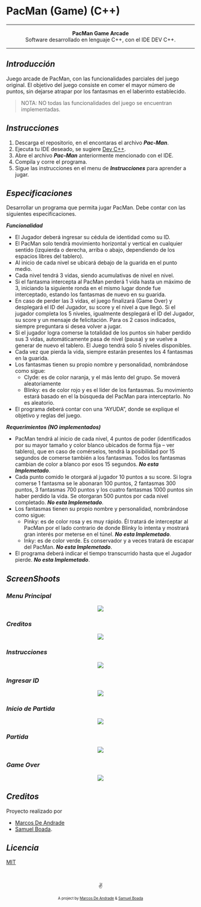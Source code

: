 # PacMan (Game) (C++)

---

<p align="center"><b>PacMan Game Arcade</b><br>Software desarrollado en lenguaje C++, con el IDE DEV C++.</p>

---

## ***Introducción***

Juego arcade de PacMan, con las funcionalidades parciales del juego original. El objetivo del juego consiste en comer el mayor número de puntos, sin dejarse atrapar por los fantasmas en el laberinto establecido.
> NOTA: NO todas las funcionalidades del juego se encuentran implementadas.

## ***Instrucciones***
1. Descarga el repositorio, en el encontaras el archivo ***Pac-Man***.
2. Ejecuta tu IDE deseado, se sugiere [Dev C++](https://sourceforge.net/projects/orwelldevcpp/).
3. Abre el archivo ***Pac-Man*** anteriormente mencionado con el IDE.
4. Compila y corre el programa.
5. Sigue las instrucciones en el menu de ***Instrucciones*** para aprender a jugar.

## ***Especificaciones***

Desarrollar un programa que permita jugar PacMan. Debe contar con las siguientes especificaciones.

***Funcionalidad***

  - El Jugador deberá ingresar su cédula de identidad como su ID.
  - El PacMan solo tendrá movimiento horizontal y vertical en cualquier sentido (izquierda o derecha, arriba o abajo, dependiendo de los espacios libres del tablero).
  - Al inicio de cada nivel se ubicará debajo de la guarida en el punto medio.
  - Cada nivel tendrá 3 vidas, siendo acumulativas de nivel en nivel.
  - Si el fantasma intercepta al PacMan perderá 1 vida hasta un máximo de 3, iniciando la siguiente ronda en el mismo lugar donde fue interceptado, estando los fantasmas de nuevo en su guarida.
  - En caso de perder las 3 vidas, el juego finalizará (Game Over) y desplegará el ID del Jugador, su score y el nivel a que llegó. Si el jugador completa los 5 niveles, igualmente desplegará el ID del Jugador, su score y un mensaje de felicitación. Para os 2 casos indicados, siempre preguntara si desea volver a jugar.
  - Si el jugador logra comerse la totalidad de los puntos sin haber perdido sus 3 vidas, automáticamente pasa de nivel (pausa) y se vuelve a generar de nuevo el tablero. El Juego tendrá solo 5 niveles disponibles.
  - Cada vez que pierda la vida, siempre estarán presentes los 4 fantasmas en la guarida.
  - Los fantasmas tienen su propio nombre y personalidad, nombrándose como sigue:
    *  Clyde: es de color naranja, y el más lento del grupo. Se moverá aleatoriamente
    *  Blinky: es de color rojo y es el líder de los fantasmas. Su movimiento estará basado en el la búsqueda del PacMan para interceptarlo. No es aleatorio.
  - El programa deberá contar con una “AYUDA”, donde se explique el objetivo y reglas del juego.

***Requerimientos (NO implementados)***

  - PacMan tendrá al inicio de cada nivel, 4 puntos de poder (identificados por su mayor tamaño y color blanco ubicados de forma fija – ver tablero), que en caso de comérselos, tendrá la posibilidad por 15 segundos de comerse también a los fantasmas. Todos los fantasmas cambian de color a blanco por esos 15 segundos. ***No esta Implemetado***.
  - Cada punto comido le otorgará al jugador 10 puntos a su score. Si logra comerse 1 fantasma se le abonaran 100 puntos, 2 fantasmas 300 puntos, 3 fantasmas 700 puntos y los cuatro fantasmas 1000 puntos sin haber perdido la vida. Se otorgaran 500 puntos por cada nivel completado. ***No esta Implemetado***.
  - Los fantasmas tienen su propio nombre y personalidad, nombrándose como sigue:
    *  Pinky: es de color rosa y es muy rápido. Él tratará de interceptar al PacMan por el lado contrario de donde Blinky lo intenta y mostrará gran interés por meterse en el túnel. ***No esta Implemetado***.
    *  Inky: es de color verde. Es conservador y a veces tratará de escapar del PacMan. ***No esta Implemetado***.
  - El programa deberá indicar el tiempo transcurrido hasta que el Jugador pierde. ***No esta Implemetado***.

## ***ScreenShoots***

### *Menu Principal*
<p align="center"><img src="https://i.ibb.co/M7sgtnM/Imagen1.png"></p>

### *Creditos*
<p align="center"><img src="https://i.ibb.co/9cnP7hx/Imagen2.png"></p>

### *Instrucciones*
<p align="center"><img src="https://i.ibb.co/dLGCG1D/Imagen3.png"></p>

### *Ingresar ID*
<p align="center"><img src="https://i.ibb.co/LJw61x4/Imagen4.png"></p>

### *Inicio de Partida*
<p align="center"><img src="https://i.ibb.co/tLBfcPx/Imagen5.png"></p>

### *Partida*
<p align="center"><img src="https://i.ibb.co/f9KNmM8/Imagen6.png"></p>

### *Game Over*
<p align="center"><img src="https://i.ibb.co/d5gZ4WD/Imagen7.png"></p>

## ***Creditos***

Proyecto realizado por
* [Marcos De Andrade](https://github.com/MarcosDeAndrade)
* [Samuel Boada](https://github.com/systems-multimedia).

## ***Licencia***

[MIT](https://github.com/MarcosDeAndrade/PacMan/blob/master/LICENSE)

&nbsp;

<p align="center">✌️</p>
<p align="center">
<sub><sup>A project by <a href="https://github.com/MarcosDeAndrade">Marcos De Andrade</a> & <a href="https://github.com/systems-multimedia">Samuel Boada</a></sup></sub>
</p>
